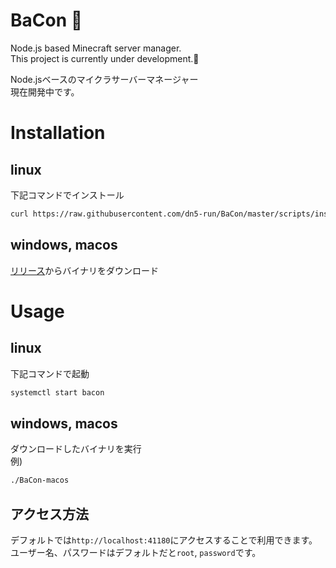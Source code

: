 # BaCon 🥓
Node.js based Minecraft server manager.  
This project is currently under development.🚧  

Node.jsベースのマイクラサーバーマネージャー  
現在開発中です。  

# Installation
## linux
下記コマンドでインストール
```bash
curl https://raw.githubusercontent.com/dn5-run/BaCon/master/scripts/install.sh | bash
```
## windows, macos
[リリース]("https://github.com/dn5-run/BaCon/releases/latest")からバイナリをダウンロード

# Usage
## linux
下記コマンドで起動
```bash
systemctl start bacon
```

## windows, macos
ダウンロードしたバイナリを実行  
例)
```bash
./BaCon-macos
```

## アクセス方法
デフォルトでは`http://localhost:41180`にアクセスすることで利用できます。  
ユーザー名、パスワードはデフォルトだと`root`, `password`です。
